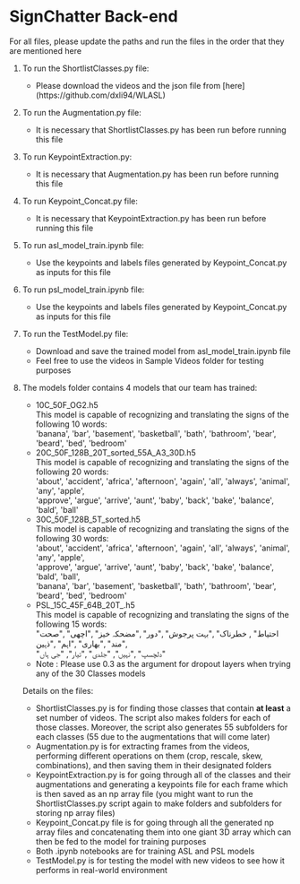 <h1>SignChatter Back-end</h1>

<p>For all files, please update the paths and run the files in the order that they are mentioned here</p>

<ol>

<li><p>To run the ShortlistClasses.py file:</p>
<ul>
<li>Please download the videos and the json file from [here](https://github.com/dxli94/WLASL)</li>
</ul></li>


<li><p>To run the Augmentation.py file:</p>
<ul>
<li>It is necessary that ShortlistClasses.py has been run before running this file</li>
</ul></li>


<li><p>To run KeypointExtraction.py:</p>
<ul>
<li>It is necessary that Augmentation.py has been run before running this file</li>
</ul></li>


<li><p>To run Keypoint_Concat.py file:</p>
<ul>
<li>It is necessary that KeypointExtraction.py has been run before running this file</li>
</ul></li>


<li><p>To run asl_model_train.ipynb file:</p>
<ul>
<li>Use the keypoints and labels files generated by Keypoint_Concat.py as inputs for this file</li>
</ul></li>


<li><p>To run psl_model_train.ipynb file:</p>
<ul>
<li>Use the keypoints and labels files generated by Keypoint_Concat.py as inputs for this file</li>
</ul></li>


<li><p>To run the TestModel.py file:</p>
<ul>
<li>Download and save the trained model from asl_model_train.ipynb file</li>
<li>Feel free to use the videos in Sample Videos folder for testing purposes</li>
</ul></li>


<li><p>The models folder contains 4 models that our team has trained:</p>
<ul>
<li>10C_50F_OG2.h5<br>
This model is capable of recognizing and translating the signs of the following 10 words:<br>
'banana', 'bar', 'basement', 'basketball', 'bath', 'bathroom', 'bear', 'beard', 'bed', 'bedroom'</li>


<li>20C_50F_128B_20T_sorted_55A_A3_30D.h5<br>
This model is capable of recognizing and translating the signs of the following 20 words:<br>
'about', 'accident', 'africa', 'afternoon', 'again', 'all', 'always', 'animal', 'any', 'apple',<br>
'approve', 'argue', 'arrive', 'aunt', 'baby', 'back', 'bake', 'balance', 'bald', 'ball'</li>


<li>30C_50F_128B_5T_sorted.h5<br>
This model is capable of recognizing and translating the signs of the following 30 words:<br>
'about', 'accident', 'africa', 'afternoon', 'again', 'all', 'always', 'animal', 'any', 'apple',<br>
'approve', 'argue', 'arrive', 'aunt', 'baby', 'back', 'bake', 'balance', 'bald', 'ball',<br>
'banana', 'bar', 'basement', 'basketball', 'bath', 'bathroom', 'bear', 'beard', 'bed', 'bedroom'</li>


<li>PSL_15C_45F_64B_20T_.h5<br>
This model is capable of recognizing and translating the signs of the following 15 words:<br>
"احتیاط" , خطرناک" ,"بہت پرجوش" ,"دور" ,"مضحکہ خیز" ,"اچھی" ,"صحت مند" ,"بھاری" ,"اہم" ,"ذہین",<br>
"دلچسپ" ,"نہیں", "جلدی" ,"تیار", "جی ہاں"</li>


<li>Note : Please use 0.3 as the argument for dropout layers when trying any of the 30 Classes models</li></ul></li>


<p>Details on the files:</p>
<ul>
<li>ShortlistClasses.py is for finding those classes that contain <strong>at least</strong> a set number of videos. The script also makes folders for each of those classes. Moreover, the script also generates 55 subfolders for each classes (55 due to the augmentations that will come later)</li>

<li>Augmentation.py is for extracting frames from the videos, performing different operations on them (crop, rescale, skew, combinations), and then saving them in their designated folders</li>

<li>KeypointExtraction.py is for going through all of the classes and their augmentations and generating a keypoints file for each frame which is then saved as an np array file (you might want to run the ShortlistClasses.py script again to make folders and subfolders for storing np array files)</li>

<li>Keypoint_Concat.py file is for going through all the generated np array files and concatenating them into one giant 3D array which can then be fed to the model for training purposes</li>

<li>Both .ipynb notebooks are for training ASL and PSL models</li>

<li>TestModel.py is for testing the model with new videos to see how it performs in real-world environment</li>
</ul>
